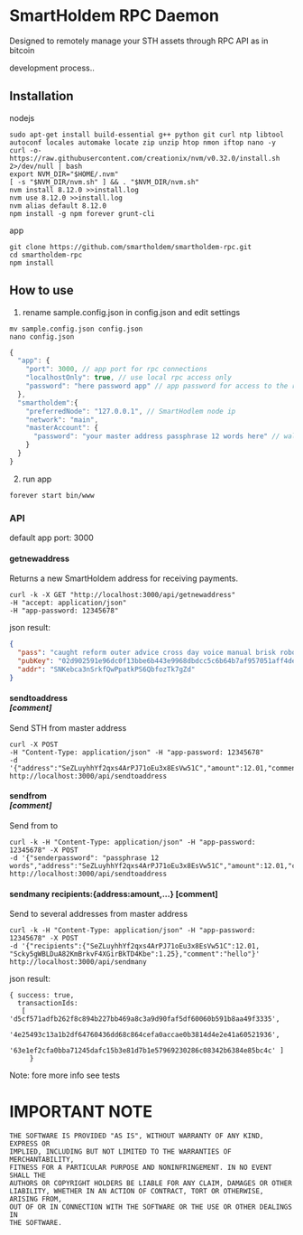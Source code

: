 # SmartHoldem RPC Daemon

Designed to remotely manage your STH assets through RPC API as in bitcoin

development process..


## Installation

nodejs

```shell
sudo apt-get install build-essential g++ python git curl ntp libtool autoconf locales automake locate zip unzip htop nmon iftop nano -y
curl -o- https://raw.githubusercontent.com/creationix/nvm/v0.32.0/install.sh 2>/dev/null | bash
export NVM_DIR="$HOME/.nvm"
[ -s "$NVM_DIR/nvm.sh" ] && . "$NVM_DIR/nvm.sh"
nvm install 8.12.0 >>install.log
nvm use 8.12.0 >>install.log
nvm alias default 8.12.0
npm install -g npm forever grunt-cli
```

app

```shell
git clone https://github.com/smartholdem/smartholdem-rpc.git
cd smartholdem-rpc
npm install
```

## How to use

1. rename sample.config.json in config.json and edit settings
```shell
mv sample.config.json config.json
nano config.json
```

```js
{
  "app": {
    "port": 3000, // app port for rpc connections
    "localhostOnly": true, // use local rpc access only
    "password": "here password app" // app password for access to the rpc
  },
  "smartholdem":{
    "preferredNode": "127.0.0.1", // SmartHodlem node ip
    "network": "main",
    "masterAccount": {
      "password": "your master address passphrase 12 words here" // wallet address passphrase
    }
  }
}
```

2. run app
```
forever start bin/www
```

### API

default app port: 3000

#### getnewaddress

Returns a new SmartHoldem address for receiving payments.

```shell
curl -k -X GET "http://localhost:3000/api/getnewaddress"
-H "accept: application/json"
-H "app-password: 12345678"
```

json result:

```json
{
  "pass": "caught reform outer advice cross day voice manual brisk robot outer broken",
  "pubKey": "02d902591e96dc0f13bbe6b443e9968dbdcc5c6b64b7af957051aff4de4c43c99f",
  "addr": "SNKebca3nSrkfQwPpatkPS6QbfozTk7gZd"
}
```

#### sendtoaddress <address recipient> <amount> [comment]

Send STH from master address

```
curl -X POST
-H "Content-Type: application/json" -H "app-password: 12345678"
-d '{"address":"SeZLuyhhYf2qxs4ArPJ71oEu3x8EsVw51C","amount":12.01,"comment":"hello"}'
http://localhost:3000/api/sendtoaddress
```

#### sendfrom <senderpassword> <address recipient> <amount> [comment]

Send from to

```
curl -k -H "Content-Type: application/json" -H "app-password: 12345678" -X POST
-d '{"senderpassword": "passphrase 12 words","address":"SeZLuyhhYf2qxs4ArPJ71oEu3x8EsVw51C","amount":12.01,"comment":"hello"}'
http://localhost:3000/api/sendtoaddress
```

#### sendmany recipients:{address:amount,...} [comment]

Send to several addresses from master address

```
curl -k -H "Content-Type: application/json" -H "app-password: 12345678" -X POST
-d '{"recipients":{"SeZLuyhhYf2qxs4ArPJ71oEu3x8EsVw51C":12.01, "Scky5gWBLDuA82KmBrkvF4XGirBkTD4Kbe":1.25},"comment":"hello"}'
http://localhost:3000/api/sendmany
```

json result:

```
{ success: true,
  transactionIds:
   [ 'd5cf571adfb262f8c894b227bb469a8c3a9d90faf5df60060b591b8aa49f3335',
     '4e25493c13a1b2df64760436dd68c864cefa0accae0b3814d4e2e41a60521936',
     '63e1ef2cfa0bba71245dafc15b3e81d7b1e57969230286c08342b6384e85bc4c' ]
     }
```

Note: fore more info see tests

# IMPORTANT NOTE

    THE SOFTWARE IS PROVIDED "AS IS", WITHOUT WARRANTY OF ANY KIND, EXPRESS OR
    IMPLIED, INCLUDING BUT NOT LIMITED TO THE WARRANTIES OF MERCHANTABILITY,
    FITNESS FOR A PARTICULAR PURPOSE AND NONINFRINGEMENT. IN NO EVENT SHALL THE
    AUTHORS OR COPYRIGHT HOLDERS BE LIABLE FOR ANY CLAIM, DAMAGES OR OTHER
    LIABILITY, WHETHER IN AN ACTION OF CONTRACT, TORT OR OTHERWISE, ARISING FROM,
    OUT OF OR IN CONNECTION WITH THE SOFTWARE OR THE USE OR OTHER DEALINGS IN
    THE SOFTWARE.
